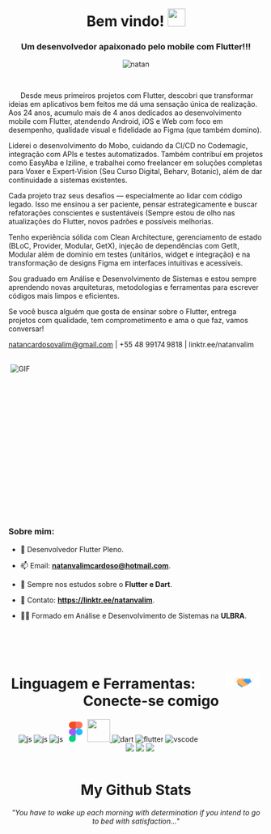 <h1 align="center">Bem vindo! <img src="https://raw.githubusercontent.com/kaueMarques/kaueMarques/master/hi.gif" width="35px" height="35px"></h1>

<h3 align="center"> Um desenvolvedor apaixonado pelo mobile com Flutter!!! </h3>
<p align="center"> <img src="https://komarev.com/ghpvc/?username=natanvalimcardoso&label=Profile%20views&color=0e75b6&style=flat" alt="natan" /> </p>

<br/>

&nbsp;&nbsp;&nbsp;&nbsp;&nbsp; Desde meus primeiros projetos com Flutter, descobri que transformar ideias em aplicativos bem feitos me dá uma sensação única de realização. Aos 24 anos, acumulo mais de 4 anos dedicados ao desenvolvimento mobile com Flutter, atendendo Android, iOS e Web com foco em desempenho, qualidade visual e fidelidade ao Figma (que também domino).

Liderei o desenvolvimento do Mobo, cuidando da CI/CD no Codemagic, integração com APIs e testes automatizados. Também contribuí em projetos como EasyAba e Iziline, e trabalhei como freelancer em soluções completas para Voxer e Expert‑Vision (Seu Curso Digital, Beharv, Botanic), além de dar continuidade a sistemas existentes.

Cada projeto traz seus desafios — especialmente ao lidar com código legado. Isso me ensinou a ser paciente, pensar estrategicamente e buscar refatorações conscientes e sustentáveis (Sempre estou de olho nas atualizações do Flutter, novos padrões e possíveis melhorias.

Tenho experiência sólida com Clean Architecture, gerenciamento de estado (BLoC, Provider, Modular, GetX), injeção de dependências com GetIt, Modular além de domínio em testes (unitários, widget e integração) e na transformação de designs Figma em interfaces intuitivas e acessíveis.

Sou graduado em Análise e Desenvolvimento de Sistemas e estou sempre aprendendo novas arquiteturas, metodologias e ferramentas para escrever códigos mais limpos e eficientes.

Se você busca alguém que gosta de ensinar sobre o Flutter, entrega projetos com qualidade, tem comprometimento e ama o que faz, vamos conversar!

natancardosovalim@gmail.com | +55 48 99174 9818 | linktr.ee/natanvalim


<br/>
  <img align="right" alt="GIF" src="https://github.com/abhisheknaiidu/abhisheknaiidu/blob/master/code.gif?raw=true" width="500" height="320" />
  
   <h3> Sobre mim: </h3>

- 💬 Desenvolvedor Flutter Pleno.

- 📫 Email: **natanvalimcardoso@hotmail.com**.

- 🔭 Sempre nos estudos sobre o **Flutter e Dart**.

- 🌳 Contato: **https://linktr.ee/natanvalim**.

- 👨‍🎓 Formado em Análise e Desenvolvimento de Sistemas na **ULBRA**.

<br/>
<br/>
<br/>

<h1 align="center"> Linguagem e Ferramentas:&nbsp;&nbsp;&nbsp;&nbsp;&nbsp;&nbsp;&nbsp;&nbsp; <img src="https://github.com/macagua/macagua/blob/master/assets/img/icons/handshake.gif" height="32px" alt="Connect with me" /> &nbsp;&nbsp;&nbsp;&nbsp;&nbsp;&nbsp;&nbsp;&nbsp; Conecte-se comigo</h1>

<div>
  &nbsp;&nbsp;&nbsp;&nbsp;
  <img src="https://cdn.jsdelivr.net/gh/devicons/devicon/icons/firebase/firebase-plain.svg" alt="js" width="40" height="40" />
  <img src="https://cdn.jsdelivr.net/gh/devicons/devicon/icons/java/java-original.svg" alt="js" width="40" height="40" />
 <img src="https://cdn.jsdelivr.net/gh/devicons/devicon/icons/javascript/javascript-original.svg" alt="js" width="40" height="40"/>
<img src="https://raw.githubusercontent.com/devicons/devicon/master/icons/figma/figma-original.svg" alt="javascript" width="40" height="40"/>
<a href="https://git-scm.com/" target="_blank"> <img src="https://img.icons8.com/color/48/000000/git.png" width="45" height="45"/> </a>
<img src="https://cdn.jsdelivr.net/gh/devicons/devicon/icons/dart/dart-original.svg" alt="dart" width="40" height="40"/>
<img src="https://cdn.jsdelivr.net/gh/devicons/devicon/icons/flutter/flutter-original.svg" alt="flutter" width="40" height="40"/>
<img src="https://cdn.jsdelivr.net/gh/devicons/devicon/icons/vscode/vscode-original.svg" alt="vscode" width="40" height="40"/> 
&nbsp;&nbsp;&nbsp;&nbsp;&nbsp;&nbsp;&nbsp;&nbsp;&nbsp;&nbsp;&nbsp;&nbsp;&nbsp;&nbsp;&nbsp;&nbsp;&nbsp;&nbsp;&nbsp;&nbsp;&nbsp;&nbsp;&nbsp;&nbsp;&nbsp;&nbsp;&nbsp;&nbsp;&nbsp;&nbsp;&nbsp;&nbsp;&nbsp;&nbsp;&nbsp;&nbsp;&nbsp;&nbsp;&nbsp;&nbsp;&nbsp;&nbsp;&nbsp;&nbsp;&nbsp;&nbsp;&nbsp;&nbsp;&nbsp;&nbsp;&nbsp;&nbsp;&nbsp;&nbsp;&nbsp;&nbsp;&nbsp;&nbsp;
<a href = "https://www.linkedin.com/in/natan-valim-650686208/"><img src="https://img.icons8.com/fluent/48/000000/linkedin.png"/></a>
<a href = "https://www.facebook.com/natanvalim.cardoso/"><img src="https://img.icons8.com/fluent/48/000000/facebook.png"/></a>
<a href = "https://www.instagram.com/natan_valim15/?hl=pt-br"><img src="https://img.icons8.com/fluent/48/000000/instagram-new.png"/></a>



<br/>
<br/>
  
<h1 align="center"> My Github Stats </h1>
  
 

 <p align="center"> <i>"You have to wake up each morning with determination if you intend to go to bed with satisfaction..."</i> </p>
